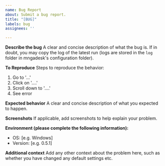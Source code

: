 ```yaml
---
name: Bug Report 
about: Submit a bug report. 
title: "[BUG]"
labels: bug 
assignees: ''

---
```


**Describe the bug**
A clear and concise description of what the bug is. 
If in doubt, you may copy the log of the latest run (logs are stored in the `log` folder in mngadesk's configuration folder).

**To Reproduce**
Steps to reproduce the behavior:

1. Go to '...'
2. Click on '....'
3. Scroll down to '....'
4. See error

**Expected behavior**
A clear and concise description of what you expected to happen.

**Screenshots**
If applicable, add screenshots to help explain your problem.

**Environment (please complete the following information):**

- OS: [e.g. Windows]
- Version: [e.g. 0.5.1]

**Additional context**
Add any other context about the problem here, such as whether you have changed any default settings etc.
